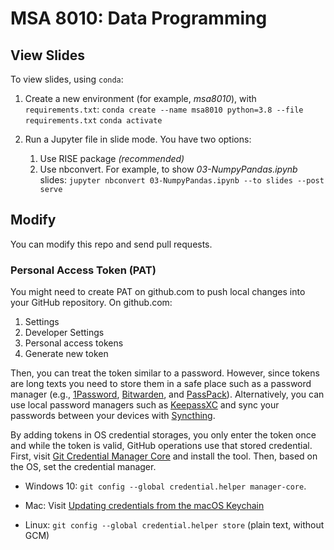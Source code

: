 # MSA 8010: Data Programming
## View Slides
To view slides, using `conda`:
1. Create a new environment (for example, _msa8010_), with `requirements.txt`:
    `conda create --name msa8010 python=3.8 --file requirements.txt`
    `conda activate`

1. Run a Jupyter file in slide mode. You have two options:
    1. Use RISE package _(recommended)_
    2. Use nbconvert. For example, to show  _03-NumpyPandas.ipynb_ slides: `jupyter nbconvert 03-NumpyPandas.ipynb --to slides --post serve`

## Modify
You can modify this repo and send pull requests.
### Personal Access Token (PAT)
You might need to create PAT on github.com to push local changes into your GitHub repository. 
On github.com:
1. Settings
1. Developer Settings
1. Personal access tokens
1. Generate new token

Then, you can treat the token similar to a password. However, since tokens are long texts you need to store them in a safe place such as a password manager (e.g., [1Password](https://1password.com/), [Bitwarden](https://bitwarden.com/), and [PassPack](https://www.passpack.com/)). Alternatively, you can use local password managers such as [KeepassXC](https://keepassxc.org/) and sync your passwords between your devices with [Syncthing](https://syncthing.net/).

By adding tokens in OS credential storages, you only enter the token once and while the token is valid, GitHub operations use that stored credential. First, visit [Git Credential Manager Core](https://github.com/microsoft/Git-Credential-Manager-Core/) and install the tool. Then, based on the OS, set the credential manager.

- Windows 10:
`git config --global credential.helper manager-core`.

- Mac:
Visit [Updating credentials from the macOS Keychain](https://docs.github.com/en/get-started/getting-started-with-git/updating-credentials-from-the-macos-keychain)

- Linux:
`git config --global credential.helper store` (plain text, without GCM)